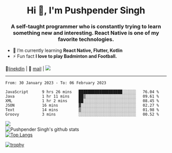 <h1 align="center">Hi 👋, I'm Pushpender Singh</h1>
<h3 align="center">A self-taught programmer who is constantly trying to learn something new and interesting. React Native is one of my favorite technologies.</h3>

- 🌱 I’m currently learning **React Native, Flutter, Kotlin**
- ⚡ Fun fact **I love to play Badminton and Football.**

👔[linekdin](https://www.linkedin.com/in/pushpender-singh-240061202/) | 📧 [mail](mailto:pushpendersingh@p2devs.com) | ![](https://komarev.com/ghpvc/?username=pushpender-singh-ap&color=blue)


---

<!--START_SECTION:waka-->

```text
From: 30 January 2023 - To: 06 February 2023

JavaScript      9 hrs 26 mins   ███████████████████░░░░░░   76.04 %
Java            1 hr 11 mins    ██▒░░░░░░░░░░░░░░░░░░░░░░   09.61 %
XML             1 hr 2 mins     ██░░░░░░░░░░░░░░░░░░░░░░░   08.45 %
JSON            16 mins         ▓░░░░░░░░░░░░░░░░░░░░░░░░   02.27 %
Text            14 mins         ▒░░░░░░░░░░░░░░░░░░░░░░░░   01.98 %
Groovy          3 mins          ░░░░░░░░░░░░░░░░░░░░░░░░░   00.52 %
```

<!--END_SECTION:waka-->

<img align="left" src="https://github-readme-streak-stats.herokuapp.com/?user=pushpender-singh-ap&theme=dark" /></br>
![Pushpender Singh's github stats](https://github-readme-stats.vercel.app/api?username=pushpender-singh-ap&show_icons=true&theme=radical&count_private=true)</br>
[![Top Langs](https://github-readme-stats.vercel.app/api/top-langs/?username=pushpender-singh-ap&theme=radical)](https://github.com/pushpender-singh-ap/github-readme-stats)

[![trophy](https://github-profile-trophy.vercel.app/?username=pushpender-singh-ap&theme=radical)](https://github.com/pushpender-singh-ap/pushpender-singh-ap)
